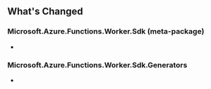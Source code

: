 ## What's Changed

<!-- Please add your release notes in the following format:
- My change description (#PR/#issue)
-->

### Microsoft.Azure.Functions.Worker.Sdk (meta-package) <version>

- <entry>

### Microsoft.Azure.Functions.Worker.Sdk.Generators <version>

- <entry>
